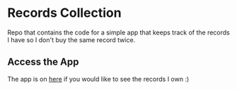 # Records Collection

Repo that contains the code for a simple app that keeps track of the records I have so I don't buy the same record twice.

## Access the App

The app is on [here](https://ahmad-zurih.github.io/records_collections/) if you would like to see the records I own :) 


